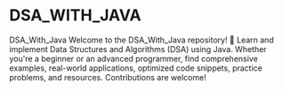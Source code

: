 # DSA_WITH_JAVA
DSA_With_Java  Welcome to the DSA_With_Java repository! 🎉 Learn and implement Data Structures and Algorithms (DSA) using Java. Whether you're a beginner or an advanced programmer, find comprehensive examples, real-world applications, optimized code snippets, practice problems, and resources. Contributions are welcome!
